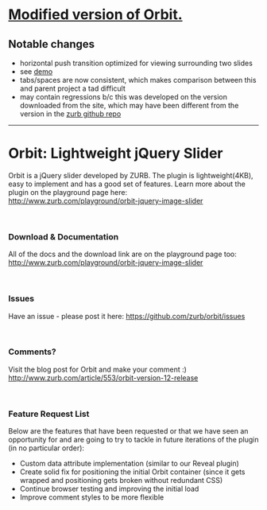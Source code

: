 [Modified version of Orbit.][1]
===

## Notable changes
- horizontal push transition optimized for viewing surrounding two slides
- see [demo][1]
- tabs/spaces are now consistent, which makes comparison between this and parent
  project a tad difficult
- may contain regressions b/c this was developed on the version downloaded from
  the site, which may have been different from the version in the [zurb github
  repo][2]

[1]: http://dtrejo.github.com/orbit/demo/demo.html
[2]: https://github.com/zurb/orbit



---



<h1>Orbit: Lightweight jQuery Slider</h1>
<p>Orbit is a jQuery slider developed by ZURB. The plugin is lightweight(4KB), easy to implement and has a good set of features. Learn more about the plugin on the playground page here: <a href="http://www.zurb.com/playground/orbit-jquery-image-slider">http://www.zurb.com/playground/orbit-jquery-image-slider</a></p><br />
<h3>Download & Documentation </h3>
<p>All of the docs and the download link are on the playground page too: <a href="http://www.zurb.com/playground/orbit-jquery-image-slider">http://www.zurb.com/playground/orbit-jquery-image-slider</a></p>
<br />
<h3>Issues</h3>
<p>Have an issue - please post it here: <a href="https://github.com/zurb/orbit/issues">https://github.com/zurb/orbit/issues</a></p>
<br />
<h3>Comments?</h3>
<p>Visit the blog post for Orbit and make your comment :) <a href="http://www.zurb.com/article/553/orbit-version-12-release">http://www.zurb.com/article/553/orbit-version-12-release</a></p>
<br />
<h3>Feature Request List</h3>
<p>Below are the features that have been requested or that we have seen an opportunity for and are going to try to tackle in future iterations of the plugin (in no particular order):</p>
<ul>
<li>Custom data attribute implementation (similar to our Reveal plugin)</li>
<li>Create solid fix for positioning the initial Orbit container (since it gets wrapped and positioning gets broken without redundant CSS)</li>
<li>Continue browser testing and improving the initial load</li>
<li>Improve comment styles to be more flexible</li>
</ul>